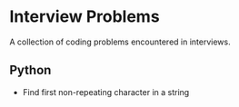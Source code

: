 Interview Problems
==================

A collection of coding problems encountered in interviews.

Python
------
- Find first non-repeating character in a string
